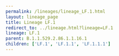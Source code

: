```yaml
---
permalink: /lineages/lineage_LF.1.html
layout: lineage_page
title: Lineage LF.1
redirect_to: ../lineage.html?lineage=LF.1
lineage: LF.1
parent: B.1.1.529.2.86.1.1.16.1
children: ['LF.1', 'LF.1.1', 'LF.1.1.1']
---
```

